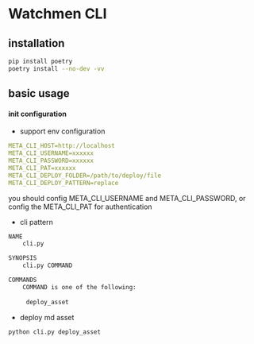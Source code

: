 # Watchmen CLI

## installation

```bash
pip install poetry
poetry install --no-dev -vv
```

## basic usage


#### init configuration

- support env configuration

```yml
META_CLI_HOST=http://localhost
META_CLI_USERNAME=xxxxxx
META_CLI_PASSWORD=xxxxxx
META_CLI_PAT=xxxxxx
META_CLI_DEPLOY_FOLDER=/path/to/deploy/file
META_CLI_DEPLOY_PATTERN=replace
```
you should config META_CLI_USERNAME and META_CLI_PASSWORD, or config the META_CLI_PAT for authentication


- cli pattern

```bash
NAME
    cli.py

SYNOPSIS
    cli.py COMMAND

COMMANDS
    COMMAND is one of the following:
    
     deploy_asset
```

- deploy md asset

```bash
python cli.py deploy_asset
```
